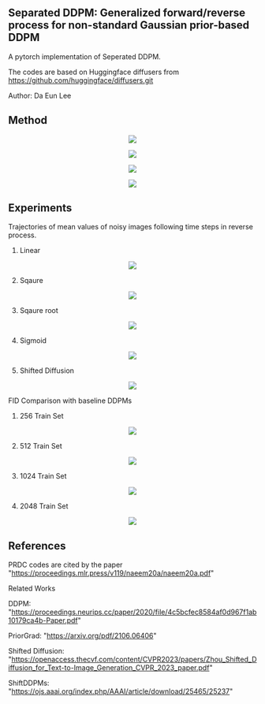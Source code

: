 ## Separated DDPM: Generalized forward/reverse process for non-standard Gaussian prior-based DDPM

A pytorch implementation of Seperated DDPM.

The codes are based on Huggingface diffusers from https://github.com/huggingface/diffusers.git

Author: Da Eun Lee

## Method

<p align="center">
  <img src="resource/1.png" />
</p>

<p align="center">
  <img src="resource/2.png" />
</p>

<p align="center">
  <img src="resource/3.png" />
</p>

<p align="center">
  <img src="resource/4.png" />
</p>

## Experiments

Trajectories of mean values of noisy images following time steps in reverse process.

1. Linear

<p align="center">
  <img src="resource/5.png" />
</p>

2. Sqaure

<p align="center">
  <img src="resource/6.png" />
</p>

3. Sqaure root

<p align="center">
  <img src="resource/7.png" />
</p>

4. Sigmoid

<p align="center">
  <img src="resource/8.png" />
</p>

5. Shifted Diffusion 

<p align="center">
  <img src="resource/9.png" />
</p>

FID Comparison with baseline DDPMs

1. 256 Train Set

<p align="center">
  <img src="resource/10.png" />
</p>

2. 512 Train Set

<p align="center">
  <img src="resource/11.png" />
</p>

3. 1024 Train Set

<p align="center">
  <img src="resource/12.png" />
</p>

4. 2048 Train Set

<p align="center">
  <img src="resource/13.png" />
</p>

## References

PRDC codes are cited by the paper "https://proceedings.mlr.press/v119/naeem20a/naeem20a.pdf"

Related Works

DDPM: "https://proceedings.neurips.cc/paper/2020/file/4c5bcfec8584af0d967f1ab10179ca4b-Paper.pdf"

PriorGrad: "https://arxiv.org/pdf/2106.06406"

Shifted Diffusion: "https://openaccess.thecvf.com/content/CVPR2023/papers/Zhou_Shifted_Diffusion_for_Text-to-Image_Generation_CVPR_2023_paper.pdf"

ShiftDDPMs: "https://ojs.aaai.org/index.php/AAAI/article/download/25465/25237"
